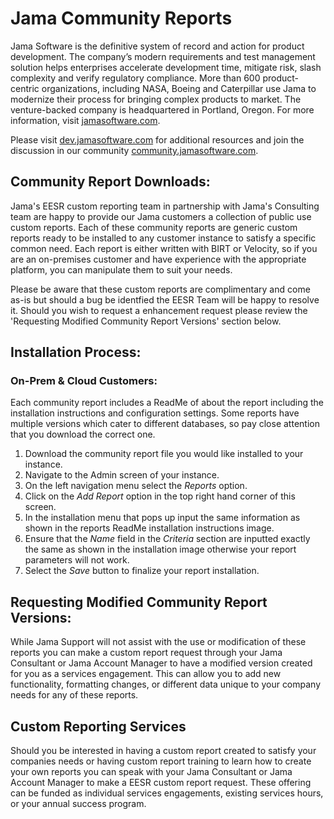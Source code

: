# Jama Community Reports

Jama Software is the definitive system of record and action for product development. The company’s modern requirements and test management solution helps enterprises accelerate development time, mitigate risk, slash complexity and verify regulatory compliance. More than 600 product-centric organizations, including NASA, Boeing and Caterpillar use Jama to modernize their process for bringing complex products to market. The venture-backed company is headquartered in Portland, Oregon. For more information, visit [jamasoftware.com](http://jamasoftware.com).

Please visit [dev.jamasoftware.com](http://dev.jamasoftware.com) for additional resources and join the discussion in our community [community.jamasoftware.com](http://community.jamasoftware.com).


## Community Report Downloads:
Jama's EESR custom reporting team in partnership with Jama's Consulting team are happy to provide our Jama customers a collection of public use custom reports. Each of these community reports are generic custom reports ready to be installed to any customer instance to satisfy a specific common need. Each report is either written with BIRT or Velocity, so if you are an on-premises customer and have experience with the appropriate platform, you can manipulate them to suit your needs. 

Please be aware that these custom reports are complimentary and come as-is but should a bug be identfied the EESR Team will be happy to resolve it. Should you wish to request a enhancement request please review the 'Requesting Modified Community Report Versions' section below.


## Installation Process:

### On-Prem & Cloud Customers:
Each community report includes a ReadMe of about the report including the installation instructions and configuration settings. Some reports have multiple versions which cater to different databases, so pay close attention that you download the correct one. 
1. Download the community report file you would like installed to your instance. 
2. Navigate to the Admin screen of your instance.
3. On the left navigation menu select the *Reports* option.
4. Click on the *Add Report* option in the top right hand corner of this screen.
5. In the installation menu that pops up input the same information as shown in the reports ReadMe installation instructions image. 
6. Ensure that the *Name* field in the *Criteria* section are inputted exactly the same as shown in the installation image otherwise your report parameters will not work. 
6. Select the *Save* button to finalize your report installation.
 

## Requesting Modified Community Report Versions:
While Jama Support will not assist with the use or modification of these reports you can make a custom report request through your Jama Consultant or Jama Account Manager to have a modified version created for you as a services engagement. This can allow you to add new functionality, formatting changes, or different data unique to your company needs for any of these reports.


## Custom Reporting Services
Should you be interested in having a custom report created to satisfy your companies needs or having custom report training to learn how to create your own reports you can speak with your Jama Consultant or Jama Account Manager to make a EESR custom report request. These offering can be funded as individual services engagements, existing services hours, or your annual success program. 
